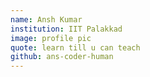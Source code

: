 ```yaml
---
name: Ansh Kumar
institution: IIT Palakkad
image: profile pic
quote: learn till u can teach
github: ans-coder-human
---
```

